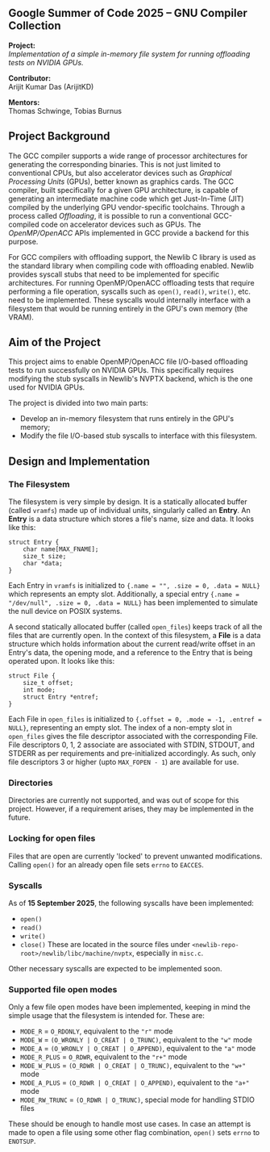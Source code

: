 ## Google Summer of Code 2025 – GNU Compiler Collection

**Project:**  
_Implementation of a simple in-memory file system for running offloading tests on NVIDIA GPUs._

**Contributor:**  
Arijit Kumar Das (ArijitKD)

**Mentors:**  
Thomas Schwinge, Tobias Burnus


## Project Background
The GCC compiler supports a wide range of processor architectures for generating the corresponding binaries. This is not just limited to conventional CPUs, but also accelerator devices such as _Graphical Processing Units_ (GPUs), better known as graphics cards. The GCC compiler, built specifically for a given GPU architecture, is capable of generating an intermediate machine code which get Just-In-Time (JIT) compiled by the underlying GPU vendor-specific toolchains. Through a process called _Offloading_, it is possible to run a conventional GCC-compiled code on accelerator devices such as GPUs. The _OpenMP/OpenACC_ APIs implemented in GCC provide a backend for this purpose.

For GCC compilers with offloading support, the Newlib C library is used as the standard library when compiling code with offloading enabled. Newlib provides syscall stubs that need to be implemented for specific architectures. For running OpenMP/OpenACC offloading tests that require performing a file operation, syscalls such as `open()`, `read()`, `write()`, etc. need to be implemented. These syscalls would internally interface with a filesystem that would be running entirely in the GPU's own memory (the VRAM).


## Aim of the Project
This project aims to enable OpenMP/OpenACC file I/O-based offloading tests to run successfully on NVIDIA GPUs. This specifically requires modifying the stub syscalls in Newlib's NVPTX backend, which is the one used for NVIDIA GPUs.

The project is divided into two main parts:
- Develop an in-memory filesystem that runs entirely in the GPU's memory;
- Modify the file I/O-based stub syscalls to  interface with this filesystem.


## Design and Implementation

### The Filesystem
The filesystem is very simple by design. It is a statically allocated buffer (called `vramfs`) made up of individual units, singularly called an **Entry**. An **Entry** is a data structure which stores a file's name, size and data. It looks like this:
```
struct Entry {
    char name[MAX_FNAME];
    size_t size;
    char *data;
}
```
Each Entry in `vramfs` is initialized to `{.name = "", .size = 0, .data = NULL}` which represents an empty slot. Additionally, a special entry `{.name = "/dev/null", .size = 0, .data = NULL}` has been implemented to simulate the null device on POSIX systems. 

A second statically allocated buffer (called `open_files`) keeps track of all the files that are currently open. In the context of this filesystem, a **File** is a data structure which holds information about the current read/write offset in an Entry's data, the opening mode, and a reference to the Entry that is being operated upon. It looks like this:
```
struct File {
    size_t offset;
    int mode;
    struct Entry *entref;
}
```
Each File in `open_files` is initialized to `{.offset = 0, .mode = -1, .entref = NULL}`, representing an empty slot. The index of a non-empty slot in `open_files` gives the file descriptor associated with the corresponding File. File descriptors 0, 1, 2 associate are associated with STDIN, STDOUT, and STDERR as per requirements and pre-initialized accordingly. As such, only file descriptors 3 or higher (upto `MAX_FOPEN - 1`) are available for use.

### Directories
Directories are currently not supported, and was out of scope for this project. However, if a requirement arises, they may be implemented in the future.

### Locking for open files
Files that are open are currently 'locked' to prevent unwanted modifications. Calling `open()` for an already open file sets `errno` to `EACCES`.

### Syscalls
As of **15 September 2025**, the following syscalls have been implemented:
- `open()`
- `read()`
- `write()`
- `close()`
These are located in the source files under `<newlib-repo-root>/newlib/libc/machine/nvptx`, especially in `misc.c`.

Other necessary syscalls are expected to be implemented soon.

### Supported file open modes
Only a few file open modes have been implemented, keeping in mind the simple usage that the filesystem is intended for. These are:
- `MODE_R` = `O_RDONLY`, equivalent to the `"r"` mode
- `MODE_W` = `(O_WRONLY | O_CREAT | O_TRUNC)`, equivalent to the `"w"` mode
- `MODE_A` = `(O_WRONLY | O_CREAT | O_APPEND)`, equivalent to the `"a"` mode
- `MODE_R_PLUS` = `O_RDWR`, equivalent to the `"r+"` mode
- `MODE_W_PLUS` = `(O_RDWR | O_CREAT | O_TRUNC)`, equivalent to the `"w+"` mode
- `MODE_A_PLUS` = `(O_RDWR | O_CREAT | O_APPEND)`, equivalent to the `"a+"` mode
- `MODE_RW_TRUNC` = `(O_RDWR | O_TRUNC)`, special mode for handling STDIO files

These should be enough to handle most use cases. In case an attempt is made to open a file using some other flag combination, `open()` sets `errno` to `ENOTSUP`.

